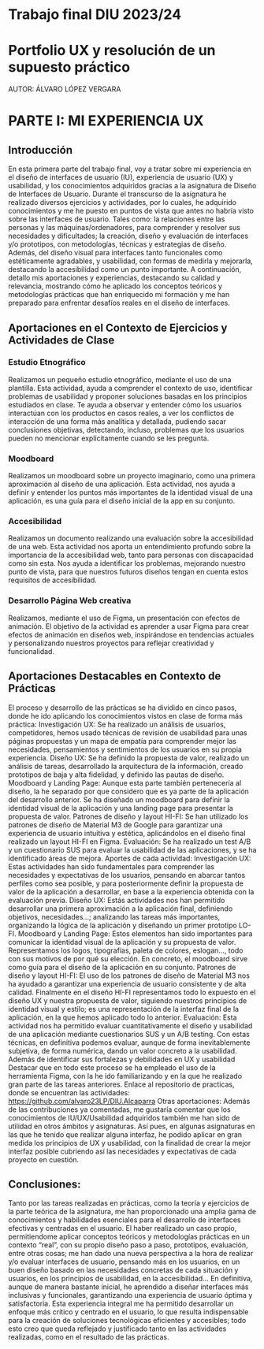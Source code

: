# Trabajo final DIU 2023/24
# Portfolio UX y resolución de un supuesto práctico
AUTOR: ÁLVARO LÓPEZ VERGARA
# PARTE I: MI EXPERIENCIA UX 

## Introducción
En esta primera parte del trabajo final, voy a tratar sobre mi experiencia en el diseño de interfaces de usuario (IU), experiencia de usuario (UX) y usabilidad, y los conocimientos adquiridos gracias a la asignatura de Diseño de Interfaces de Usuario. 
Durante el transcurso de la asignatura he realizado diversos ejercicios y actividades, por lo cuales, he adquirido conocimientos y me he puesto en puntos de vista que antes no habría visto sobre las interfaces de usuario. Tales como: la relaciones entre las personas y las máquinas/ordenadores, para comprender y resolver sus necesidades y dificultades; la creación, diseño y evaluación de interfaces y/o prototipos, con metodologías, técnicas y estrategias de diseño. Además, del diseño visual para interfaces tanto funcionales como estéticamente agradables, y usabilidad, con formas de medirla y mejorarla, destacando la accesibilidad como un punto importante.
A continuación, detallo mis aportaciones y experiencias, destacando su calidad y relevancia, mostrando cómo he aplicado los conceptos teóricos y metodologías prácticas que han enriquecido mi formación y me han preparado para enfrentar desafíos reales en el diseño de interfaces.

## Aportaciones en el Contexto de Ejercicios y Actividades de Clase

### Estudio Etnográfico 
Realizamos un pequeño estudio etnográfico, mediante el uso de una plantilla. Esta actividad, ayuda a comprender el contexto de uso, identificar problemas de usabilidad y proponer soluciones basadas en los principios estudiados en clase.
Te ayuda a observar y entender cómo los usuarios interactúan con los productos en casos reales, a ver los conflictos de interacción de una forma más analítica y detallada, pudiendo sacar conclusiones objetivas, detectando, incluso, problemas que los usuarios pueden no mencionar explícitamente cuando se les pregunta.

### Moodboard
Realizamos un moodboard sobre un proyecto imaginario, como una primera aproximación al diseño de una aplicación. Esta actividad, nos ayuda a definir y entender los puntos más importantes de la identidad visual de una aplicación, es una guía para el diseño inicial de la app en su conjunto.

### Accesibilidad
Realizamos un documento realizando una evaluación sobre la accesibilidad de una web. Esta actividad nos aporta un entendimiento profundo sobre la importancia de la accesibilidad web, tanto para personas con discapacidad como sin esta. Nos ayuda a identificar los problemas, mejorando nuestro punto de vista, para que nuestros futuros diseños tengan en cuenta estos requisitos de accesibilidad.

### Desarrollo Página Web creativa
Realizamos, mediante el uso de Figma, un presentación con efectos de animación. El objetivo de la actividad es aprender a usar Figma para crear efectos de animación en diseños web, inspirándose en tendencias actuales y personalizando nuestros proyectos para reflejar creatividad y funcionalidad.

## Aportaciones Destacables en Contexto de Prácticas
El proceso y desarrollo de las prácticas se ha dividido en cinco pasos, donde he ido aplicando los conocimientos vistos en clase de forma más práctica: 
Investigación UX: Se ha realizado un análisis de usuarios, competidores, hemos usado técnicas de revisión de usabilidad para unas páginas propuestas y un mapa de empatía para comprender mejor las necesidades, pensamientos y sentimientos de los usuarios en su propia experiencia.
Diseño UX: Se ha definido la propuesta de valor, realizado un análisis de tareas, desarrollado la arquitectura de la información, creado prototipos de baja y alta fidelidad, y definido las pautas de diseño.
Moodboard y Landing Page: Aunque esta parte también pertenecería al diseño, la he separado por que considero que es ya parte de la aplicación del desarrollo anterior. Se ha diseñado un moodboard para definir la identidad visual de la aplicación y una landing page para presentar la propuesta de valor.
Patrones de diseño y layout HI-FI: Se han utilizado los patrones de diseño de Material M3 de Google para garantizar una experiencia de usuario intuitiva y estética, aplicándolos en el diseño final realizado un layout HI-FI en Figma.
Evaluación: Se ha realizado un test A/B y un cuestionario SUS para evaluar la usabilidad de las aplicaciones, y se ha identificado áreas de mejora.
Aportes de cada actividad:
Investigación UX: Estas actividades han sido fundamentales para comprender las necesidades y expectativas de los usuarios, pensando en abarcar tantos perfiles como sea posible, y para posteriormente definir la propuesta de valor de la aplicación a desarrollar, en base a la experiencia obtenida con la evaluación previa.
Diseño UX: Estás actividades nos han permitido desarrollar una primera aproximación a la aplicación final, definiendo objetivos, necesidades…; analizando las tareas más importantes, organizando la lógica de la aplicación y diseñando un primer prototipo LO-FI.
Moodboard y Landing Page: Estos elementos han sido importantes para comunicar la identidad visual de la aplicación y su propuesta de valor. Representamos los logos, tipografías, paleta de colores, eslogan…, todo con sus motivos de por qué su elección. En concreto, el moodboard sirve como guía para el diseño de la aplicación en su conjunto.
Patrones de diseño y layout HI-FI: El uso de los patrones de diseño de Material M3 nos ha ayudado a garantizar una experiencia de usuario consistente y de alta calidad. Finalmente en el diseño HI-FI representamos todo lo expuesto en el diseño UX y nuestra propuesta de valor, siguiendo nuestros principios de identidad visual y estilo; es una representación de la interfaz final de la aplicación, en la que hemos aplicado todo lo anterior.
Evaluación: Esta actividad nos ha permitido evaluar cuantitativamente el diseño y usabilidad de una aplicación mediante cuestionarios SUS y un A/B testing. Con estas técnicas, en definitiva podemos evaluar, aunque de forma inevitablemente subjetiva, de forma numérica, dando un valor concreto a la usabilidad. Además de identificar sus fortalezas y debilidades en UX y usabilidad
Destacar que en todo este proceso se ha empleado el uso de la herramienta Figma, con la he ido familiarizando y en la que he realizado gran parte de las tareas anteriores.
Enlace al repositorio de practicas, donde se encuentran las actividades: https://github.com/alvaro23LP/DIU.Alcaparra
Otras aportaciones:
Además de las contribuciones ya comentadas, me gustaría comentar que los conocimientos de IU/UX/Usabilidad adquiridos también me han sido de utilidad en otros ámbitos y asignaturas. 
Así pues, en algunas asignaturas en las que he tenido que realizar alguna interfaz, he podido aplicar en gran medida los principios de UX y usabilidad, con la finalidad de crear la mejor interfaz posible cubriendo así las necesidades y expectativas de cada proyecto en cuestión.

## Conclusiones:
Tanto por las tareas realizadas en prácticas, como la teoría y ejercicios de la parte teórica de la asignatura, me han proporcionado una amplia gama de conocimientos y habilidades esenciales para el desarrollo de interfaces efectivas y centradas en el usuario. 
El haber realizado un caso propio, permitiendome aplicar conceptos teóricos y metodologías prácticas en un contexto “real”, con su propio diseño paso a paso, prototipos, evaluación, entre otras cosas; me han dado una nueva perspectiva a la hora de realizar y/o evaluar interfaces de usuario, pensando más en los usuarios, en un buen diseño basado en las necesidades concretas de cada situación y usuarios, en los principios de usabilidad, en la accesibilidad… 
En definitiva, aunque de manera bastante inicial, he aprendido a diseñar interfaces más inclusivas y funcionales, garantizando una experiencia de usuario óptima y satisfactoria. Esta experiencia integral me ha permitido desarrollar un enfoque más crítico y centrado en el usuario, lo que resulta indispensable para la creación de soluciones tecnológicas eficientes y accesibles; todo esto creo que queda reflejado y justificado tanto en las actividades realizadas, como en el resultado de las prácticas.
